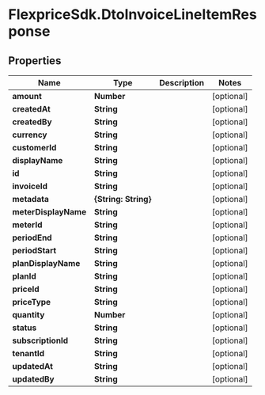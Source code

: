 # FlexpriceSdk.DtoInvoiceLineItemResponse

## Properties

Name | Type | Description | Notes
------------ | ------------- | ------------- | -------------
**amount** | **Number** |  | [optional] 
**createdAt** | **String** |  | [optional] 
**createdBy** | **String** |  | [optional] 
**currency** | **String** |  | [optional] 
**customerId** | **String** |  | [optional] 
**displayName** | **String** |  | [optional] 
**id** | **String** |  | [optional] 
**invoiceId** | **String** |  | [optional] 
**metadata** | **{String: String}** |  | [optional] 
**meterDisplayName** | **String** |  | [optional] 
**meterId** | **String** |  | [optional] 
**periodEnd** | **String** |  | [optional] 
**periodStart** | **String** |  | [optional] 
**planDisplayName** | **String** |  | [optional] 
**planId** | **String** |  | [optional] 
**priceId** | **String** |  | [optional] 
**priceType** | **String** |  | [optional] 
**quantity** | **Number** |  | [optional] 
**status** | **String** |  | [optional] 
**subscriptionId** | **String** |  | [optional] 
**tenantId** | **String** |  | [optional] 
**updatedAt** | **String** |  | [optional] 
**updatedBy** | **String** |  | [optional] 


